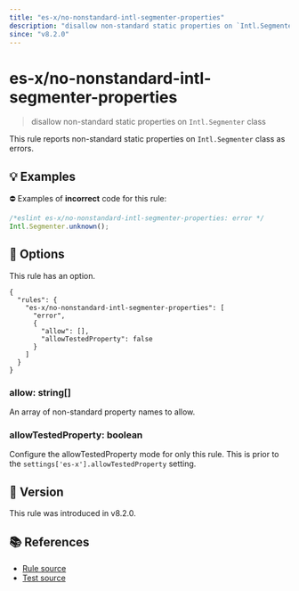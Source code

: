 ```yaml
---
title: "es-x/no-nonstandard-intl-segmenter-properties"
description: "disallow non-standard static properties on `Intl.Segmenter` class"
since: "v8.2.0"
---
```


# es-x/no-nonstandard-intl-segmenter-properties
> disallow non-standard static properties on `Intl.Segmenter` class

This rule reports non-standard static properties on `Intl.Segmenter` class as errors.

## 💡 Examples

⛔ Examples of **incorrect** code for this rule:

<eslint-playground type="bad">

```js
/*eslint es-x/no-nonstandard-intl-segmenter-properties: error */
Intl.Segmenter.unknown();
```

</eslint-playground>

## 🔧 Options

This rule has an option.

```jsonc
{
  "rules": {
    "es-x/no-nonstandard-intl-segmenter-properties": [
      "error",
      {
        "allow": [],
        "allowTestedProperty": false
      }
    ]
  }
}
```

### allow: string[]

An array of non-standard property names to allow.

### allowTestedProperty: boolean

Configure the allowTestedProperty mode for only this rule.
This is prior to the `settings['es-x'].allowTestedProperty` setting.

## 🚀 Version

This rule was introduced in v8.2.0.

## 📚 References

- [Rule source](https://github.com/eslint-community/eslint-plugin-es-x/blob/master/lib/rules/no-nonstandard-intl-segmenter-properties.js)
- [Test source](https://github.com/eslint-community/eslint-plugin-es-x/blob/master/tests/lib/rules/no-nonstandard-intl-segmenter-properties.js)
